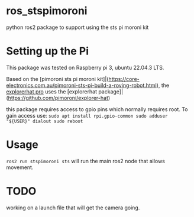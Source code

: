 # ros_stspimoroni
python ros2 package to support using the sts pi moroni kit

# Setting up the Pi
This package was tested on Raspberry pi 3, ubuntu 22.04.3 LTS.

Based on the [pimoroni sts pi moroni kit]|(https://core-electronics.com.au/pimoroni-sts-pi-build-a-roving-robot.html), 
the [explorerhat pro](https://shop.pimoroni.com/products/explorer-hat?variant=1074827129) uses the [explorerhat package]|(https://github.com/pimoroni/explorer-hat)

this package requires access to gpio pins which normally requires root. To gain access use:
`sudo apt install rpi.gpio-common
sudo adduser "${USER}" dialout
sudo reboot`

# Usage
`ros2 run stspimoroni sts`
will run the main ros2 node that allows movement. 

# TODO
working on a launch file that will get the camera going.  
